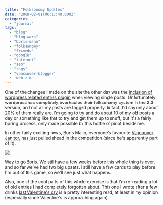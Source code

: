 ```yaml
---
title: "Folksonomy Updates"
date: "2008-02-01T06:10:49.000Z"
categories: 
  - "journal"
tags: 
  - "blog"
  - "blog-wars"
  - "boris-mann"
  - "folksonomy"
  - "friends"
  - "google"
  - "internet"
  - "seo"
  - "tags"
  - "vancouver-blogger"
  - "web-2-0"
---
```


One of the changes I made on the site the other day was the [inclusion of wordpress related entries plugin](http://www.migratorynerd.com/2008/01/a-few-small-web-related-changes/) when viewing single posts. Unfortunately wordpress has completely overhauled their folksonomy system in the 2.3 version, and not all my posts are tagged properly. In fact, I'd say only about 20% of them really are. I'm going to try and do about 10 of my old posts a day or something like that to try and get them up to snuff, but it's a fairly boring process, only made possible by this bottle of pinot beside me.

In other fairly exciting news, Boris Mann, everyone's favourite [Vancouver Janitor](http://bmannconsulting.com), has just pulled ahead in the competition (since he's apparently part of it).

[![](http://farm3.static.flickr.com/2291/2234384996_e1d4f8c7a0.jpg?v=0)](http://www.flickr.com/photos/duanestorey/2234384996/)

Way to go Boris. We still have a few weeks before this whole thing is over, and so far we've had two big upsets. I still have a few cards to play before I'm out of this game, so we'll see just what happens.

Also, one of the cool parts of this whole exercise is that I'm re-reading a lot of old entries I had completely forgotten about. This one I wrote after a few drinks [last Valentine's day](http://www.migratorynerd.com/2007/02/valentines-day/) is a pretty interesting read, at least in my opinion (especially since Valentine's is approaching again).
